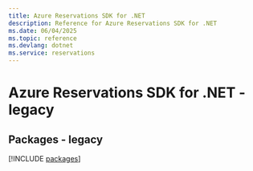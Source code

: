 ```yaml
---
title: Azure Reservations SDK for .NET
description: Reference for Azure Reservations SDK for .NET
ms.date: 06/04/2025
ms.topic: reference
ms.devlang: dotnet
ms.service: reservations
---
```

# Azure Reservations SDK for .NET - legacy
## Packages - legacy
[!INCLUDE [packages](reservations-index.md)]